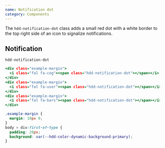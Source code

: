 ```yaml
---
name: Notification dot
category: Components
---
```


The `hdd-notification-dot` class adds a small red dot with a white border to the top right side of an icon to signalize notifications.

## Notification
`hdd-notification-dot`

```notification.html
<div class="example-margin">
  <i class="fal fa-cog"><span class="hdd-notification-dot"></span></i>
</div>
<div class="example-margin">
  <i class="fal fa-user"><span class="hdd-notification-dot"></span></i>
</div>
<div class="example-margin">
  <i class="fal fa-bars"><span class="hdd-notification-dot"></span></i>
</div>
```

```notification.css hidden
.example-margin {
  margin: 10px 0;
}
body > div:first-of-type {
  padding: 20px;
  background: var(--hdd-color-dynamic-background-primary);
}
```
